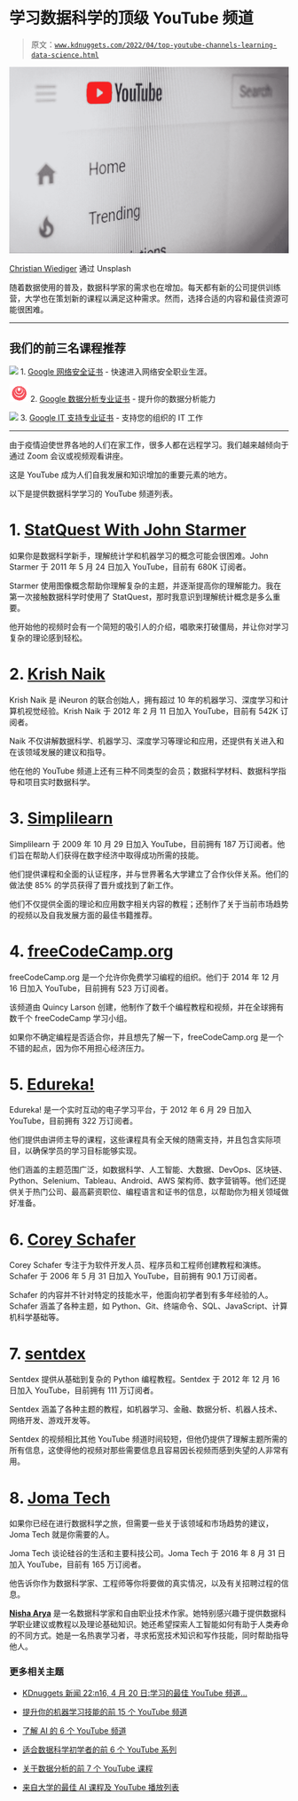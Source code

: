 # 学习数据科学的顶级 YouTube 频道

> 原文：[`www.kdnuggets.com/2022/04/top-youtube-channels-learning-data-science.html`](https://www.kdnuggets.com/2022/04/top-youtube-channels-learning-data-science.html)

![学习数据科学的顶级 YouTube 频道封面](img/6638ec1790a4990943b3e11ec922b97f.png)

[Christian Wiediger](https://unsplash.com/@christianw) 通过 Unsplash

随着数据使用的普及，数据科学家的需求也在增加。每天都有新的公司提供训练营，大学也在策划新的课程以满足这种需求。然而，选择合适的内容和最佳资源可能很困难。

* * *

## 我们的前三名课程推荐

![](img/0244c01ba9267c002ef39d4907e0b8fb.png) 1\. [Google 网络安全证书](https://www.kdnuggets.com/google-cybersecurity) - 快速进入网络安全职业生涯。

![](img/e225c49c3c91745821c8c0368bf04711.png) 2\. [Google 数据分析专业证书](https://www.kdnuggets.com/google-data-analytics) - 提升你的数据分析能力

![](img/0244c01ba9267c002ef39d4907e0b8fb.png) 3\. [Google IT 支持专业证书](https://www.kdnuggets.com/google-itsupport) - 支持您的组织的 IT 工作

* * *

由于疫情迫使世界各地的人们在家工作，很多人都在远程学习。我们越来越倾向于通过 Zoom 会议或视频观看讲座。

这是 YouTube 成为人们自我发展和知识增加的重要元素的地方。

以下是提供数据科学学习的 YouTube 频道列表。

# 1\. [StatQuest With John Starmer](https://www.youtube.com/c/joshstarmer/featured)

如果你是数据科学新手，理解统计学和机器学习的概念可能会很困难。John Starmer 于 2011 年 5 月 24 日加入 YouTube，目前有 680K 订阅者。

Starmer 使用图像概念帮助你理解复杂的主题，并逐渐提高你的理解能力。我在第一次接触数据科学时使用了 StatQuest，那时我意识到理解统计概念是多么重要。

他开始他的视频时会有一个简短的吸引人的介绍，唱歌来打破僵局，并让你对学习复杂的理论感到轻松。

# 2\. [Krish Naik](https://www.youtube.com/user/krishnaik06)

Krish Naik 是 iNeuron 的联合创始人，拥有超过 10 年的机器学习、深度学习和计算机视觉经验。Krish Naik 于 2012 年 2 月 11 日加入 YouTube，目前有 542K 订阅者。

Naik 不仅讲解数据科学、机器学习、深度学习等理论和应用，还提供有关进入和在该领域发展的建议和指导。

他在他的 YouTube 频道上还有三种不同类型的会员；数据科学材料、数据科学指导和项目实时数据科学。

# 3\. [Simplilearn](https://www.youtube.com/c/SimplilearnOfficial)

Simplilearn 于 2009 年 10 月 29 日加入 YouTube，目前拥有 187 万订阅者。他们旨在帮助人们获得在数字经济中取得成功所需的技能。

他们提供课程和全面的认证程序，并与世界著名大学建立了合作伙伴关系。他们的做法使 85% 的学员获得了晋升或找到了新工作。

他们不仅提供全面的理论和应用数字相关内容的教程；还制作了关于当前市场趋势的视频以及自我发展方面的最佳书籍推荐。

# 4\. [freeCodeCamp.org](https://www.youtube.com/c/Freecodecamp)

freeCodeCamp.org 是一个允许你免费学习编程的组织。他们于 2014 年 12 月 16 日加入 YouTube，目前拥有 523 万订阅者。

该频道由 Quincy Larson 创建，他制作了数千个编程教程和视频，并在全球拥有数千个 freeCodeCamp 学习小组。

如果你不确定编程是否适合你，并且想先了解一下，freeCodeCamp.org 是一个不错的起点，因为你不用担心经济压力。

# 5\. [Edureka!](https://www.youtube.com/c/edurekaIN/featured)

Edureka! 是一个实时互动的电子学习平台，于 2012 年 6 月 29 日加入 YouTube，目前拥有 322 万订阅者。

他们提供由讲师主导的课程，这些课程具有全天候的随需支持，并且包含实际项目，以确保学员的学习目标能够实现。

他们涵盖的主题范围广泛，如数据科学、人工智能、大数据、DevOps、区块链、Python、Selenium、Tableau、Android、AWS 架构师、数字营销等。他们还提供关于热门公司、最高薪资职位、编程语言和证书的信息，以帮助你为相关领域做好准备。

# 6\. [Corey Schafer](https://www.youtube.com/c/Coreyms/featured)

Corey Schafer 专注于为软件开发人员、程序员和工程师创建教程和演练。Schafer 于 2006 年 5 月 31 日加入 YouTube，目前拥有 90.1 万订阅者。

Schafer 的内容并不针对特定的技能水平，他面向初学者到有多年经验的人。Schafer 涵盖了各种主题，如 Python、Git、终端命令、SQL、JavaScript、计算机科学基础等。

# 7\. [sentdex](https://www.youtube.com/user/sentdex)

Sentdex 提供从基础到复杂的 Python 编程教程。Sentdex 于 2012 年 12 月 16 日加入 YouTube，目前拥有 111 万订阅者。

Sentdex 涵盖了各种主题的教程，如机器学习、金融、数据分析、机器人技术、网络开发、游戏开发等。

Sentdex 的视频相比其他 YouTube 频道时间较短，但他仍提供了理解主题所需的所有信息，这使得他的视频对那些需要信息且容易因长视频而感到失望的人非常有用。

# 8\. [Joma Tech](https://www.youtube.com/c/JomaOppa/featured)

如果你已经在进行数据科学之旅，但需要一些关于该领域和市场趋势的建议，Joma Tech 就是你需要的人。

Joma Tech 谈论硅谷的生活和主要科技公司。Joma Tech 于 2016 年 8 月 31 日加入 YouTube，目前有 165 万订阅者。

他告诉你作为数据科学家、工程师等你将要做的真实情况，以及有关招聘过程的信息。

**[Nisha Arya](https://www.linkedin.com/in/nisha-arya-ahmed/)** 是一名数据科学家和自由职业技术作家。她特别感兴趣于提供数据科学职业建议或教程以及理论基础知识。她还希望探索人工智能如何有助于人类寿命的不同方式。她是一名热衷学习者，寻求拓宽技术知识和写作技能，同时帮助指导他人。

### 更多相关主题

+   [KDnuggets 新闻 22:n16, 4 月 20 日:学习的最佳 YouTube 频道…](https://www.kdnuggets.com/2022/n16.html)

+   [提升你的机器学习技能的前 15 个 YouTube 频道](https://www.kdnuggets.com/2023/03/top-15-youtube-channels-level-machine-learning-skills.html)

+   [了解 AI 的 6 个 YouTube 频道](https://www.kdnuggets.com/6-youtube-channels-to-learn-about-ai)

+   [适合数据科学初学者的前 6 个 YouTube 系列](https://www.kdnuggets.com/top-6-youtube-series-for-data-science-beginners)

+   [关于数据分析的前 7 个 YouTube 课程](https://www.kdnuggets.com/2022/02/top-7-youtube-courses-data-analytics.html)

+   [来自大学的最佳 AI 课程及 YouTube 播放列表](https://www.kdnuggets.com/2023/08/best-courses-ai-universities-youtube-playlists.html)

